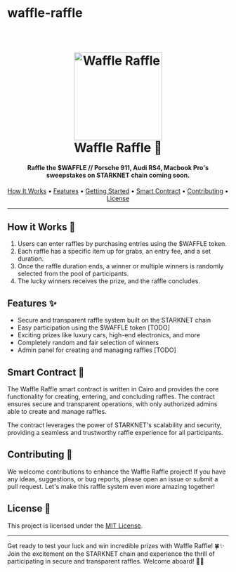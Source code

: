 # waffle-raffle
<h1 align="center">
  <br>
  <a href="https://twitter.com/wafflesweep"><img src="https://i.imgur.com/sFmAOBq.png" alt="Waffle Raffle" width="200"></a>
  <br>
  Waffle Raffle 🧇
  <br>
</h1>

<h4 align="center">Raffle the $WAFFLE // Porsche 911, Audi RS4, Macbook Pro's sweepstakes on STARKNET chain coming soon.</h4>

<p align="center">
  <a href="#how-it-works-">How It Works</a> •
  <a href="#features-">Features</a> •
  <a href="#getting-started-">Getting Started</a> •
  <a href="#smart-contract-">Smart Contract</a> •
  <a href="#contributing-">Contributing</a> •
  <a href="#license-">License</a>
</p>

---

## How it Works 🎲

1. Users can enter raffles by purchasing entries using the $WAFFLE token.
2. Each raffle has a specific item up for grabs, an entry fee, and a set duration.
3. Once the raffle duration ends, a winner or multiple winners is randomly selected from the pool of participants.
4. The lucky winners receives the prize, and the raffle concludes.

## Features ✨

- Secure and transparent raffle system built on the STARKNET chain
- Easy participation using the $WAFFLE token [TODO]
- Exciting prizes like luxury cars, high-end electronics, and more
- Completely random and fair selection of winners
- Admin panel for creating and managing raffles [TODO]

## Smart Contract 📜

The Waffle Raffle smart contract is written in Cairo and provides the core functionality for creating, entering, and concluding raffles. The contract ensures secure and transparent operations, with only authorized admins able to create and manage raffles.

The contract leverages the power of STARKNET's scalability and security, providing a seamless and trustworthy raffle experience for all participants.

## Contributing 🤝

We welcome contributions to enhance the Waffle Raffle project! If you have any ideas, suggestions, or bug reports, please open an issue or submit a pull request. Let's make this raffle system even more amazing together!

## License 📄

This project is licensed under the [MIT License](LICENSE).

---

Get ready to test your luck and win incredible prizes with Waffle Raffle! 🍀✨ Join the excitement on the STARKNET chain and experience the thrill of participating in secure and transparent raffles. Welcome aboard! 🚀🎉
